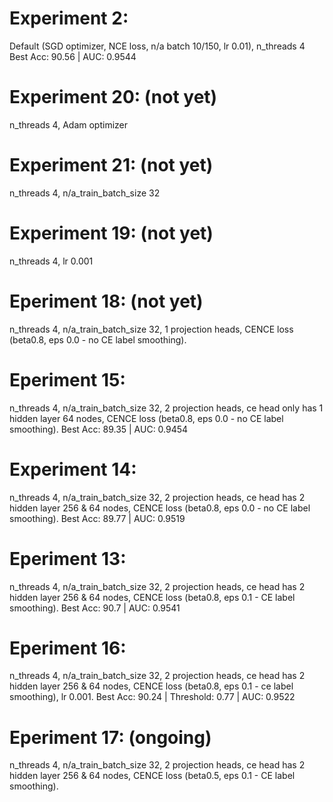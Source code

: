 # Experiment 2:
Default (SGD optimizer, NCE loss, n/a batch 10/150, lr 0.01), n_threads 4
Best Acc: 90.56 | AUC: 0.9544

# Experiment 20: (not yet)
n_threads 4, Adam optimizer

# Experiment 21: (not yet)
n_threads 4, n/a_train_batch_size 32

# Experiment 19: (not yet)
n_threads 4, lr 0.001

# Eperiment 18: (not yet)
n_threads 4, n/a_train_batch_size 32, 1 projection heads, CENCE loss (beta0.8, eps 0.0 - no CE label smoothing).

# Eperiment 15:
n_threads 4, n/a_train_batch_size 32, 2 projection heads, ce head only has 1 hidden layer 64 nodes, CENCE loss (beta0.8, eps 0.0 - no CE label smoothing).
Best Acc: 89.35 | AUC: 0.9454

# Experiment 14:
n_threads 4, n/a_train_batch_size 32, 2 projection heads, ce head has 2 hidden layer 256 & 64 nodes, CENCE loss (beta0.8, eps 0.0 - no CE label smoothing).
Best Acc: 89.77 | AUC: 0.9519

# Eperiment 13:
n_threads 4, n/a_train_batch_size 32, 2 projection heads, ce head has 2 hidden layer 256 & 64 nodes, CENCE loss (beta0.8, eps 0.1 - CE label smoothing).
Best Acc: 90.7 | AUC: 0.9541

# Eperiment 16:
n_threads 4, n/a_train_batch_size 32, 2 projection heads, ce head has 2 hidden layer 256 & 64 nodes, CENCE loss (beta0.8, eps 0.1 - ce label smoothing), lr 0.001.
Best Acc: 90.24 | Threshold: 0.77 | AUC: 0.9522

# Eperiment 17: (ongoing)
n_threads 4, n/a_train_batch_size 32, 2 projection heads, ce head has 2 hidden layer 256 & 64 nodes, CENCE loss (beta0.5, eps 0.1 - CE label smoothing).

